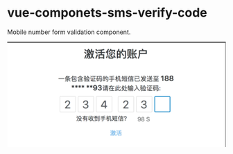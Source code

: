 # vue-componets-sms-verify-code
Mobile number form validation component.


<img src="https://github.com/anomalylab/vue-componets-sms-verify-code/blob/master/WX20171029-104557%402x.png">
